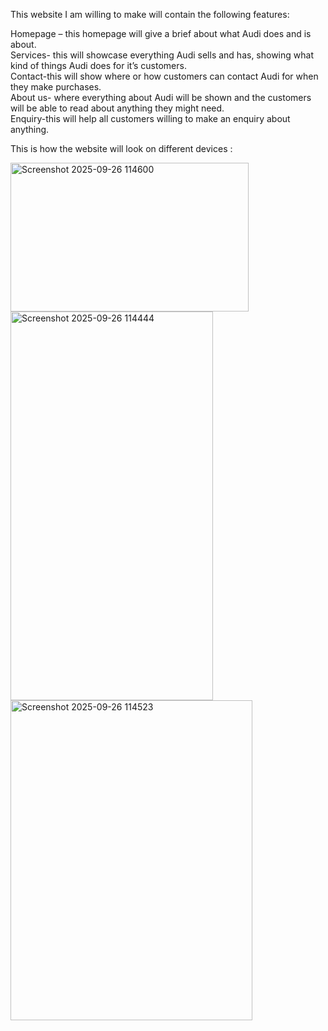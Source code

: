 
This website I am willing to make will contain the following features: 

Homepage – this homepage will give a brief about what Audi does and is about.   
Services- this will showcase everything Audi sells and has, showing what kind of things Audi does for it’s customers.  
Contact-this will show where or how customers can contact Audi for when they make purchases.    
About us- where everything about Audi will be shown and the customers will be able to read about anything they might need.  
Enquiry-this will help all customers willing to make an enquiry about anything. 

This is how the website will look on different devices :

<img width="381" height="238" alt="Screenshot 2025-09-26 114600" src="https://github.com/user-attachments/assets/77fa8fa5-2b6c-4a70-8ce2-e40462bc21bb" />
<img width="324" height="622" alt="Screenshot 2025-09-26 114444" src="https://github.com/user-attachments/assets/38a98ee0-1cb5-4af3-9d4e-3323dc9e4cac" />
<img width="387" height="512" alt="Screenshot 2025-09-26 114523" src="https://github.com/user-attachments/assets/d0ddfcec-4eac-41ca-8b54-126c4cfdd7c4" />
